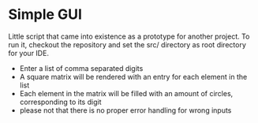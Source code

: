 # Simple GUI

Little script that came into existence as a prototype for another project. To run it, checkout the repository
and set the src/ directory as root directory for your IDE.

- Enter a list of comma separated digits
- A square matrix will be rendered with an entry for each element in the list
- Each element in the matrix will be filled with an amount of circles, corresponding to its digit
- please not that there is no proper error handling for wrong inputs

